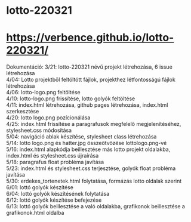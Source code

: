 # lotto-220321
# https://verbence.github.io/lotto-220321/

Dokumentáció:
3/21: lotto-220321 névű projekt létrehozása, 6 issue létrehozása <br>
4/04: Lotto projektből feltöltött fájlok, projekthez létfontosságú fájlok létrehozása <br>
4/06: lotto-logo.png feltöltése <br>
4/10: lotto-logo.png frissítése, lotto golyók feltöltése <br>
4/11: index.html létrehozása, github pages létrehozása, index.html szerkesztése <br>
4/20: lotto logo.png pozícionálása <br>
4/25: index.html frissítése a paragrafusok megfelelő megjelenítéséhez, stylesheet.css módosítása <br>
5/04: navigáció ablak készítése, stylesheet class létrehozása <br>
5/14: lotto logo.png és hatter.jpg összeötvözése lottologo.png-vé <br>
5/16: index.html alapkódja beillesztése más lotto projekt oldalakba, index.html és stylesheet.css újraírása <br>
5/18: paragrafus float probléma javítása <br>
5/23: index.html és stylesheet.css terjesztése, golyók float probléma javítása <br>
5/30: erdekes_tortenetek.html folytatása, formázás lotto oldalak szerint <br>
6/01: lottó golyók készítése <br>
6/04: lottó golyók készítésének folytatása <br>
6/12: lottó golyók készítése befejezése <br>
6/13: lottó golyók beillesztése a való oldalakba, grafikonok beillesztése a grafikonok.html oldalba <br>

